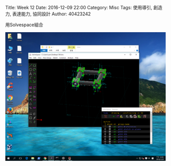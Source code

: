 Title: Week 12
Date: 2016-12-09 22:00
Category: Misc
Tags: 使用導引, 創造力, 表達能力, 協同設計
Author: 40423242

<p>用Solvespace組合<p>

<img src="./../data/HW5.png" width="800" />


